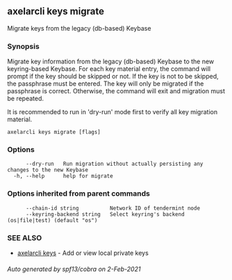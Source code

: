 ## axelarcli keys migrate

Migrate keys from the legacy (db-based) Keybase

### Synopsis

Migrate key information from the legacy (db-based) Keybase to the new keyring-based Keybase. For each key material
entry, the command will prompt if the key should be skipped or not. If the key is not to be skipped, the passphrase must
be entered. The key will only be migrated if the passphrase is correct. Otherwise, the command will exit and migration
must be repeated.

It is recommended to run in 'dry-run' mode first to verify all key migration material.

```
axelarcli keys migrate [flags]
```

### Options

```
      --dry-run   Run migration without actually persisting any changes to the new Keybase
  -h, --help      help for migrate
```

### Options inherited from parent commands

```
      --chain-id string          Network ID of tendermint node
      --keyring-backend string   Select keyring's backend (os|file|test) (default "os")
```

### SEE ALSO

* [axelarcli keys](axelarcli_keys.md)     - Add or view local private keys

###### Auto generated by spf13/cobra on 2-Feb-2021
